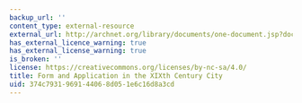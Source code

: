 ```yaml
---
backup_url: ''
content_type: external-resource
external_url: http://archnet.org/library/documents/one-document.jsp?document_id=3758
has_external_licence_warning: true
has_external_license_warning: true
is_broken: ''
license: https://creativecommons.org/licenses/by-nc-sa/4.0/
title: Form and Application in the XIXth Century City
uid: 374c7931-9691-4406-8d05-1e6c16d8a3cd
---
```

